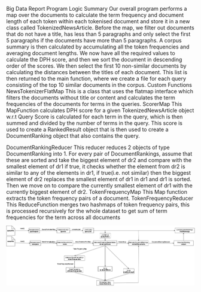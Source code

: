 Big Data Report
Program Logic Summary
Our overall program performs a map over the documents to calculate the term frequency and document length of each token within 
each tokenised document and store it in a new class called TokenizedNewsArticle. Before the map, we filter out documents that do 
not have a title, has less than 5 paragraphs and only select the first 5 paragraphs if the documents have more than 5 
paragraphs. A corpus summary is then calculated by accumulating all the token frequencies and averaging document lengths. We now 
have all the required values to calculate the DPH score, and then we sort the document in descending order of the scores. We 
then select the first 10 non-similar documents by calculating the distances between the titles of each document. This list is 
then returned to the main function, where we create a file for each query consisting of the top 10 similar documents in the 
corpus.
​​Custom Functions
NewsTokenizerFlatMap
This is a class that uses the flatmap interface which filters the documents without title or content and  calculates the term 
frequencies of the documents for terms in the queries.
ScorerMap
This MapFunction calculates DPH score for a given TokenizedNewsArticle object w.r.t  Query Score is calculated for each term in 
the query, which is then summed and divided by the number of terms in the query. This score is used to create a RankedResult 
object that is then used to create a DocumentRanking object that also contains the query.


DocumentRankingReducer
This reducer reduces 2 objects of type DocumentRanking into 1. For every pair of DocumentRankings, assume that these are sorted 
and take the biggest element of dr2 and compare with the smallest element of dr1 if true, it checks whether the element from dr2 
is similar to any of the elements in dr1, if true(i.e. not similar) then the biggest element of dr2 replaces the smallest 
element of dr1 in dr1 and dr1 is sorted. Then we move on to compare the currently smallest element of dr1 with the currently 
biggest element of dr2.
TokenFrequencyMap
This Map function extracts the token frequency pairs of a document.
TokenFrequencyReducer
This ReduceFunction merges two hashmaps of token frequency pairs, this is processed recursively for the whole dataset to get sum 
of term frequencies for the term across all documents

![Graph](/images/graph.jpg "graph")



